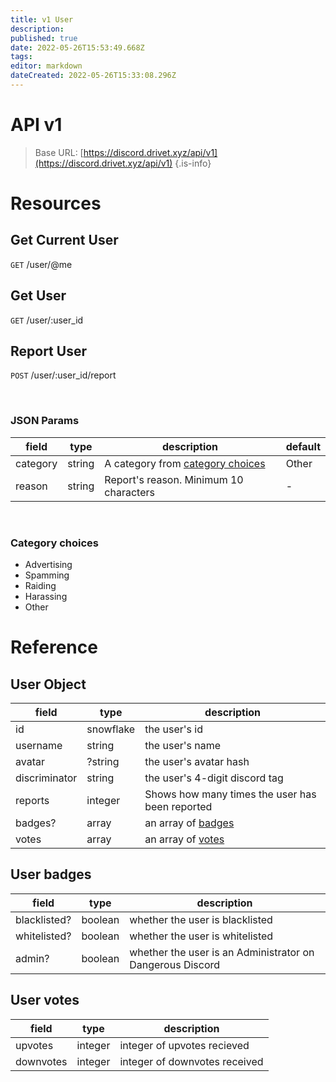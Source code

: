 ```yaml
---
title: v1 User
description: 
published: true
date: 2022-05-26T15:53:49.668Z
tags: 
editor: markdown
dateCreated: 2022-05-26T15:33:08.296Z
---
```


# API v1

> Base URL:
[https://discord.drivet.xyz/api/v1](https://discord.drivet.xyz/api/v1)
{.is-info}

# Resources

## Get Current User
`GET` /user/@me

## Get User
`GET` /user/:user_id

## Report User
`POST` /user/:user_id/report

<br>

### JSON Params
| field    | type   | description                                           | default |
|----------|--------|-------------------------------------------------------|---------|
| category | string | A category from [category choices](#category-choices) | Other   |
| reason   | string | Report's reason. Minimum 10 characters                | -       |

<br>

### Category choices
- Advertising
- Spamming
- Raiding
- Harassing
- Other

# Reference

## User Object
| field         | type      | description                                     |
|---------------|-----------|-------------------------------------------------|
| id            | snowflake | the user's id                                   |
| username      | string    | the user's name                                 |
| avatar        | ?string   | the user's avatar hash                          |
| discriminator | string    | the user's 4-digit discord tag                  |
| reports       | integer   | Shows how many times the user has been reported |
| badges?       | array     | an array of [badges](#user-badges)              |
| votes         | array     | an array of [votes](#user-votes)                |

## User badges
| field        | type    | description                                               |
|--------------|---------|-----------------------------------------------------------|
| blacklisted? | boolean | whether the user is blacklisted                           |
| whitelisted? | boolean | whether the user is whitelisted                           |
| admin?       | boolean | whether the user is an Administrator on Dangerous Discord |

## User votes
| field     | type    | description                   |
|-----------|---------|-------------------------------|
| upvotes   | integer | integer of upvotes recieved   |
| downvotes | integer | integer of downvotes received |
